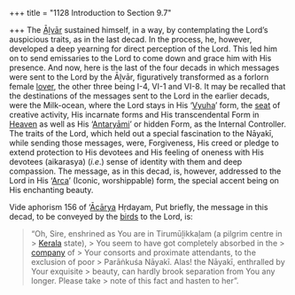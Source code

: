 +++
title = "1128 Introduction to Section 9.7"

+++
The [Āḻvār](/definition/aḻvar#vaishnavism "show Āḻvār definitions") sustained himself, in a way, by contemplating the Lord’s auspicious traits, as in the last decad. In the process, he, however, developed a deep yearning for direct perception of the Lord. This led him on to send emissaries to the Lord to come down and grace him with His presence. And now, here is the last of the four decads in which messages were sent to the Lord by the Āḻvār, figuratively transformed as a forlorn female [lover](/definition/lover#history "show lover definitions"), the other three being I-4, VI-1 and VI-8. It may be recalled that the destinations of the messages sent to the Lord in the earlier decads, were the Milk-ocean, where the Lord stays in His ‘[Vyuha](/definition/vyuha#history "show Vyuha definitions")’ form, the [seat](/definition/seat#history "show seat definitions") of creative activity, His incarnate forms and His transcendental Form in [Heaven](/definition/heaven#history "show Heaven definitions") as well as His ‘[Antaryāmi](/definition/antaryamin#vaishnavism "show Antaryāmi definitions")’ or hidden Form, as the Internal Controller. The traits of the Lord, which held out a special fascination to the Nāyakī, while sending those messages, were, Forgiveness, His creed or pledge to extend protection to His devotees and His feeling of oneness with His devotees (aikarasya) (*i.e*.) sense of identity with them and deep compassion. The message, as in this decad, is, however, addressed to the Lord in His ‘[Arca](/definition/arca#history "show Arca definitions")’ (Iconic, worshippable) form, the special accent being on His enchanting beauty.

Vide aphorism 156 of ‘[Ācārya](/definition/acarya#vaishnavism "show Ācārya definitions") Hṛdayam, Put briefly, the message in this decad, to be conveyed by the [birds](/definition/bird#history "show birds definitions") to the Lord, is:

> “Oh, Sire, enshrined as You are in Tirumūḻikkaḷam (a pilgrim centre in > [Kerala](/definition/kerala#history "show Kerala definitions") state), > You seem to have got completely absorbed in the > [company](/definition/company#history "show company definitions") of > Your consorts and proximate attendants, to the exclusion of poor > Parāṅkuśa Nāyakī. Alas! the Nāyakī, enthralled by Your exquisite > beauty, can hardly brook separation from You any longer. Please take > note of this fact and hasten to her”.


